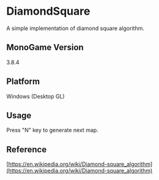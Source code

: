 # DiamondSquare
A simple implementation of diamond square algorithm.

## MonoGame Version
3.8.4

## Platform
Windows (Desktop GL)

## Usage
Press "N" key to generate next map.

## Reference
[https://en.wikipedia.org/wiki/Diamond-square_algorithm](https://en.wikipedia.org/wiki/Diamond-square_algorithm)
